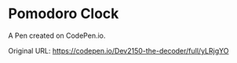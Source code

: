 # Pomodoro Clock

A Pen created on CodePen.io. 

Original URL: https://codepen.io/Dev2150-the-decoder/full/yLRjgYO

